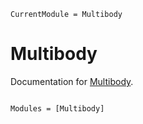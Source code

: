 ```@meta
CurrentModule = Multibody
```

# Multibody

Documentation for [Multibody](https://github.com/YingboMa/Multibody.jl).

```@index
```

```@autodocs
Modules = [Multibody]
```
